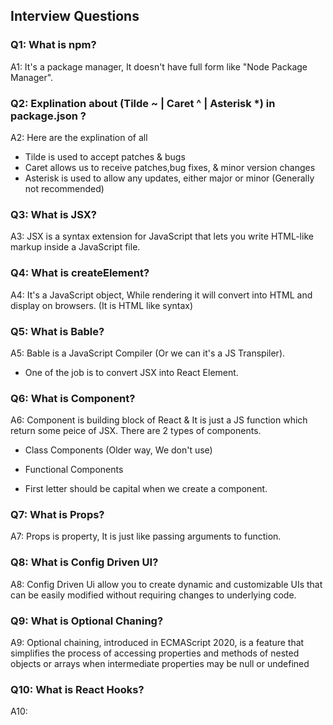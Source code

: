 ## Interview Questions

### Q1: What is npm?
A1: It's a package manager, It doesn't have full form like "Node Package Manager".

### Q2: Explination about (Tilde ~ | Caret ^ | Asterisk *) in package.json ?
A2: Here are the explination of all
- Tilde is used to accept patches & bugs
- Caret allows us to receive patches,bug fixes, & minor version changes
- Asterisk is used to allow any updates, either major or minor (Generally not recommended)

### Q3: What is JSX?
A3: JSX is a syntax extension for JavaScript that lets you write HTML-like markup inside a JavaScript file.

### Q4: What is createElement?
A4: It's a JavaScript object, While rendering it will convert into HTML and display on browsers. (It is HTML like syntax)

### Q5: What is Bable?
A5: Bable is a JavaScript Compiler (Or we can it's a JS Transpiler).
- One of the job is to convert JSX into React Element.

### Q6: What is Component?
A6: Component is building block of React & It is just a JS function which return some peice of JSX. There are 2 types of components.
- Class Components (Older way, We don't use)
- Functional Components

- First letter should be capital when we create a component.

### Q7: What is Props?
A7: Props is property, It is just like passing arguments to function. 

### Q8: What is Config Driven UI?
A8: Config Driven Ui allow you to create dynamic and customizable UIs that can be easily modified without requiring changes to underlying code.

### Q9: What is Optional Chaning?
A9: Optional chaining, introduced in ECMAScript 2020, is a feature that simplifies the process of accessing properties and methods of nested objects or arrays when intermediate properties may be null or undefined 

### Q10: What is React Hooks?
A10: 